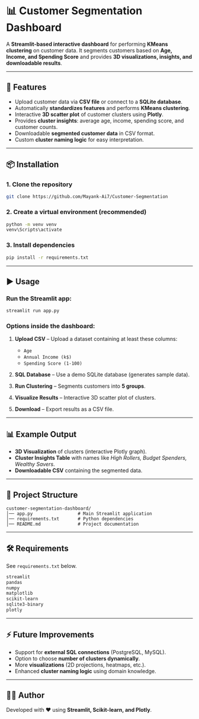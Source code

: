 # 📊 Customer Segmentation Dashboard

A **Streamlit-based interactive dashboard** for performing **KMeans clustering** on customer data.
It segments customers based on **Age, Income, and Spending Score** and provides **3D visualizations, insights, and downloadable results**.

---

## 🚀 Features

* Upload customer data via **CSV file** or connect to a **SQLite database**.
* Automatically **standardizes features** and performs **KMeans clustering**.
* Interactive **3D scatter plot** of customer clusters using **Plotly**.
* Provides **cluster insights**: average age, income, spending score, and customer counts.
* Downloadable **segmented customer data** in CSV format.
* Custom **cluster naming logic** for easy interpretation.

---

## 📦 Installation

### 1. Clone the repository

```bash
git clone https://github.com/Mayank-Ai7/Customer-Segmentation

```

### 2. Create a virtual environment (recommended)

```bash
python -m venv venv
venv\Scripts\activate     
```

### 3. Install dependencies

```bash
pip install -r requirements.txt
```

---

## ▶️ Usage

### Run the Streamlit app:

```bash
streamlit run app.py
```

### Options inside the dashboard:

1. **Upload CSV** – Upload a dataset containing at least these columns:

   * `Age`
   * `Annual Income (k$)`
   * `Spending Score (1-100)`
2. **SQL Database** – Use a demo SQLite database (generates sample data).
3. **Run Clustering** – Segments customers into **5 groups**.
4. **Visualize Results** – Interactive 3D scatter plot of clusters.
5. **Download** – Export results as a CSV file.

---

## 📊 Example Output

* **3D Visualization** of clusters (interactive Plotly graph).
* **Cluster Insights Table** with names like *High Rollers, Budget Spenders, Wealthy Savers*.
* **Downloadable CSV** containing the segmented data.

---

## 📂 Project Structure

```
customer-segmentation-dashboard/
│── app.py                 # Main Streamlit application
│── requirements.txt       # Python dependencies
│── README.md              # Project documentation
```

---

## 🛠 Requirements

See `requirements.txt` below.

```txt
streamlit
pandas
numpy
matplotlib
scikit-learn
sqlite3-binary
plotly
```

---

## ⚡ Future Improvements

* Support for **external SQL connections** (PostgreSQL, MySQL).
* Option to choose **number of clusters dynamically**.
* More **visualizations** (2D projections, heatmaps, etc.).
* Enhanced **cluster naming logic** using domain knowledge.

---

## 👨‍💻 Author

Developed with ❤️ using **Streamlit, Scikit-learn, and Plotly**.
